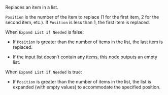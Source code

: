 Replaces an item in a list.

`Position` is the number of the item to replace (1 for the first item, 2 for the second item, etc.). If `Position` is less than 1, the first item is replaced.

When `Expand List if Needed` is false:

- If `Position` is greater than the number of items in the list, the last item is replaced.

- If the input list doesn’t contain any items, this node outputs an empty list.

When `Expand List if Needed` is true:

- If `Position` is greater than the number of items in the list, the list is expanded (with empty values) to accommodate the specified position.
